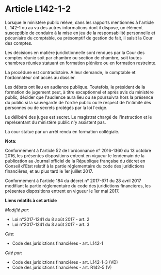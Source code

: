 # Article L142-1-2

Lorsque le ministère public relève, dans les rapports mentionnés à l'article L. 142-1 ou au vu des autres informations dont
il dispose, un élément susceptible de conduire à la mise en jeu de la responsabilité personnelle et pécuniaire du comptable,
ou présomptif de gestion de fait, il saisit la Cour des comptes.

Les décisions en matière juridictionnelle sont rendues par la Cour des comptes réunie soit par chambre ou section de chambre,
soit toutes chambres réunies statuant en formation plénière ou en formation restreinte.

La procédure est contradictoire. A leur demande, le comptable et l'ordonnateur ont accès au dossier.

Les débats ont lieu en audience publique. Toutefois, le président de la formation de jugement peut, à titre exceptionnel et
après avis du ministère public, décider que l'audience aura lieu ou se poursuivra hors la présence du public si la sauvegarde
de l'ordre public ou le respect de l'intimité des personnes ou de secrets protégés par la loi l'exige.

Le délibéré des juges est secret. Le magistrat chargé de l'instruction et le représentant du ministère public n'y assistent
pas.

La cour statue par un arrêt rendu en formation collégiale.

**Nota:**

Conformément à l'article 52 de l'ordonnance n° 2016-1360 du 13 octobre 2016, les présentes dispositions entrent en vigueur le
lendemain de la publication au Journal officiel de la République française du décret en Conseil d'Etat relatif à la partie
réglementaire du code des juridictions financières, et au plus tard le 1er juillet 2017.

Conformément à l'article 184 du décret n° 2017-671 du 28 avril 2017 modifiant la partie réglementaire du code des
juridictions financières, les présentes dispositions entrent en vigueur le 1er mai 2017.

**Liens relatifs à cet article**

_Modifié par_:

  - Loi n°2017-1241 du 8 août 2017 - art. 2
  - Loi n°2017-1241 du 8 août 2017 - art. 3

_Cite_:

  - Code des juridictions financières - art. L142-1

_Cité par_:

  - Code des juridictions financières - art. L142-1-3 (VD)
  - Code des juridictions financières - art. R142-5 (V)
